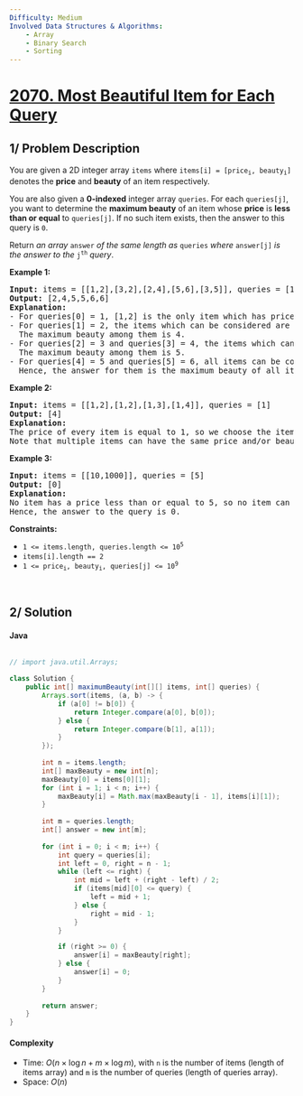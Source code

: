 ```yaml
---
Difficulty: Medium
Involved Data Structures & Algorithms:
    - Array
    - Binary Search
    - Sorting
---
```


<!-- problem:start -->

# [2070. Most Beautiful Item for Each Query](https://leetcode.com/problems/most-beautiful-item-for-each-query)

## 1/ Problem Description

<!-- description:start -->

<p>You are given a 2D integer array <code>items</code> where <code>items[i] = [price<sub>i</sub>, beauty<sub>i</sub>]</code> denotes the <strong>price</strong> and <strong>beauty</strong> of an item respectively.</p>

<p>You are also given a <strong>0-indexed</strong> integer array <code>queries</code>. For each <code>queries[j]</code>, you want to determine the <strong>maximum beauty</strong> of an item whose <strong>price</strong> is <strong>less than or equal</strong> to <code>queries[j]</code>. If no such item exists, then the answer to this query is <code>0</code>.</p>

<p>Return <em>an array </em><code>answer</code><em> of the same length as </em><code>queries</code><em> where </em><code>answer[j]</code><em> is the answer to the </em><code>j<sup>th</sup></code><em> query</em>.</p>

<p><strong class="example">Example 1:</strong></p>

<pre>
<strong>Input:</strong> items = [[1,2],[3,2],[2,4],[5,6],[3,5]], queries = [1,2,3,4,5,6]
<strong>Output:</strong> [2,4,5,5,6,6]
<strong>Explanation:</strong>
- For queries[0] = 1, [1,2] is the only item which has price &lt; = 1. Hence, the answer for this query is 2.
- For queries[1] = 2, the items which can be considered are [1,2] and [2,4]. 
  The maximum beauty among them is 4.
- For queries[2] = 3 and queries[3] = 4, the items which can be considered are [1,2], [3,2], [2,4], and [3,5].
  The maximum beauty among them is 5.
- For queries[4] = 5 and queries[5] = 6, all items can be considered.
  Hence, the answer for them is the maximum beauty of all items, i.e., 6.
</pre>

<p><strong class="example">Example 2:</strong></p>

<pre>
<strong>Input:</strong> items = [[1,2],[1,2],[1,3],[1,4]], queries = [1]
<strong>Output:</strong> [4]
<strong>Explanation:</strong> 
The price of every item is equal to 1, so we choose the item with the maximum beauty 4. 
Note that multiple items can have the same price and/or beauty.  
</pre>

<p><strong class="example">Example 3:</strong></p>

<pre>
<strong>Input:</strong> items = [[10,1000]], queries = [5]
<strong>Output:</strong> [0]
<strong>Explanation:</strong>
No item has a price less than or equal to 5, so no item can be chosen.
Hence, the answer to the query is 0.
</pre>


<p><strong>Constraints:</strong></p>
<ul>
	<li><code>1 &lt;= items.length, queries.length &lt;= 10<sup>5</sup></code></li>
	<li><code>items[i].length == 2</code></li>
	<li><code>1 &lt;= price<sub>i</sub>, beauty<sub>i</sub>, queries[j] &lt;= 10<sup>9</sup></code></li>
</ul>

<p>&nbsp;</p>

<!-- description:end -->


## 2/ Solution

<!-- solution:start -->

#### Java

```java

// import java.util.Arrays;

class Solution {
    public int[] maximumBeauty(int[][] items, int[] queries) {
        Arrays.sort(items, (a, b) -> {
            if (a[0] != b[0]) {
                return Integer.compare(a[0], b[0]);
            } else {
                return Integer.compare(b[1], a[1]); 
            }
        });
        
        int n = items.length;
        int[] maxBeauty = new int[n];
        maxBeauty[0] = items[0][1]; 
        for (int i = 1; i < n; i++) {
            maxBeauty[i] = Math.max(maxBeauty[i - 1], items[i][1]);
        }
        
        int m = queries.length;
        int[] answer = new int[m];
        
        for (int i = 0; i < m; i++) {
            int query = queries[i];
            int left = 0, right = n - 1;
            while (left <= right) {
                int mid = left + (right - left) / 2;
                if (items[mid][0] <= query) {
                    left = mid + 1; 
                } else {
                    right = mid - 1; 
                }
            }

            if (right >= 0) {
                answer[i] = maxBeauty[right];
            } else {
                answer[i] = 0; 
            }
        }
        
        return answer;
    }
}

```

#### Complexity 
- Time: $O(n \times \log n + m \times \log m)$, with `n` is the number of items (length of items array) and `m` is the number of queries (length of queries array).
- Space: $O(n)$

<!-- tabs:end -->

<!-- solution:end -->

<!-- problem:end -->
